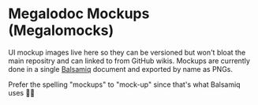# Megalodoc Mockups (Megalomocks)

UI mockup images live here so they can be versioned but won't bloat the main
repositry and can linked to from GitHub wikis. Mockups are currently done in a
single [Balsamiq](https://balsamiq.com/) document and exported by name as PNGs.

Prefer the spelling "mockups" to "mock-up" since that's what Balsamiq
uses 🤷‍♀️

